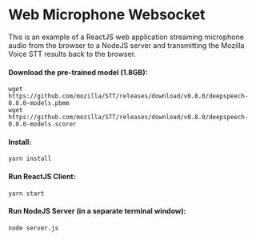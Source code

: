 # Web Microphone Websocket

This is an example of a ReactJS web application streaming microphone audio from the browser
to a NodeJS server and transmitting the Mozilla Voice STT results back to the browser.

#### Download the pre-trained model (1.8GB):

```
wget https://github.com/mozilla/STT/releases/download/v0.8.0/deepspeech-0.8.0-models.pbmm
wget https://github.com/mozilla/STT/releases/download/v0.8.0/deepspeech-0.8.0-models.scorer
```

#### Install:

```
yarn install
```

#### Run ReactJS Client:

```
yarn start
```

#### Run NodeJS Server (in a separate terminal window):

```
node server.js
```
